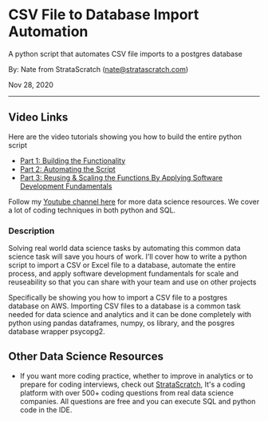 # CSV File to Database Import Automation
A python script that automates CSV file imports to a postgres database

By: Nate from StrataScratch (nate@stratascratch.com)

Nov 28, 2020
___

## Video Links
Here are the video tutorials showing you how to build the entire python script
- [Part 1: Building the Functionality](https://youtu.be/wqBFgaMgFQA)
- [Part 2: Automating the Script](https://youtu.be/TDwy1lSjEZo)
- [Part 3: Reusing & Scaling the Functions By Applying Software Development Fundamentals](https://youtu.be/TDwy1lSjEZo)

Follow my [Youtube channel here](https://www.youtube.com/channel/UCW8Ews7tdKKkBT6GdtQaXvQ) for more data science resources. We cover a lot of coding techniques in both python and SQL.

### Description

Solving real world data science tasks by automating this common data science task will save you hours of work. I'll cover how to write a python script to import a CSV or Excel file to a database, automate the entire process, and apply software development fundamentals for scale and reuseability so that you can share with your team and use on other projects

Specifically be showing you how to import a CSV file to a postgres database on AWS. Importing CSV files to a database is a common task needed for data science and analytics and it can be done completely with python using pandas dataframes, numpy, os library, and the posgres database wrapper psycopg2.





## Other Data Science Resources
- If you want more coding practice, whether to improve in analytics or to prepare for coding interviews, check out [StrataScratch](https://platform.stratascratch.com/), It's a coding platform with over 500+ coding questions from real data science companies. All questions are free and you can execute SQL and python code in the IDE.
